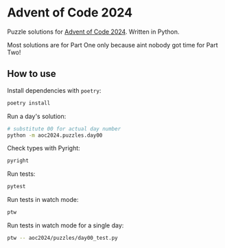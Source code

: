 # Advent of Code 2024

Puzzle solutions for [Advent of Code 2024](https://adventofcode.com/2024). Written in Python.

Most solutions are for Part One only because aint nobody got time for Part Two!

## How to use

Install dependencies with `poetry`:

```sh
poetry install
```

Run a day's solution:

```sh
# substitute 00 for actual day number
python -m aoc2024.puzzles.day00
```

Check types with Pyright:

```sh
pyright
```

Run tests:

```sh
pytest
```

Run tests in watch mode:

```sh
ptw
```

Run tests in watch mode for a single day:

```sh
ptw -- aoc2024/puzzles/day00_test.py
```
